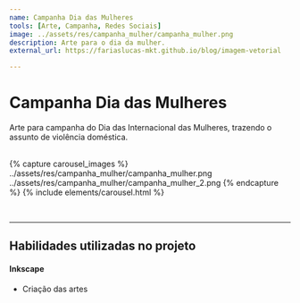 ```yaml
---
name: Campanha Dia das Mulheres
tools: [Arte, Campanha, Redes Sociais]
image: ../assets/res/campanha_mulher/campanha_mulher.png
description: Arte para o dia da mulher.
external_url: https://fariaslucas-mkt.github.io/blog/imagem-vetorial

---
```


# Campanha Dia das Mulheres

Arte para campanha do Dia das Internacional das Mulheres, trazendo o assunto de violência doméstica.
<br><br>

{% capture carousel_images %}
../assets/res/campanha_mulher/campanha_mulher.png
../assets/res/campanha_mulher/campanha_mulher_2.png
{% endcapture %}
{% include elements/carousel.html %}


<!--- ![Campanha](../assets/res/campanha_mulher/campanha_mulher.png) --->

<br>

---

## Habilidades utilizadas no projeto

#### Inkscape

* Criação das artes
